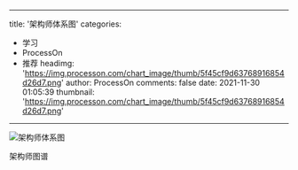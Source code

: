 
---
title: '架构师体系图'
categories: 
 - 学习
 - ProcessOn
 - 推荐
headimg: 'https://img.processon.com/chart_image/thumb/5f45cf9d63768916854d26d7.png'
author: ProcessOn
comments: false
date: 2021-11-30 01:05:39
thumbnail: 'https://img.processon.com/chart_image/thumb/5f45cf9d63768916854d26d7.png'
---

<div>   
<img class="thumb" alt="架构师体系图" src="https://img.processon.com/chart_image/thumb/5f45cf9d63768916854d26d7.png" referrerpolicy="no-referrer">
<p>架构师图谱</p>  
</div>
            